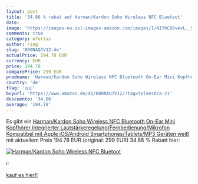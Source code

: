 ```yaml
---
layout: post
title: '34.86 % rabat auf Harman/Kardon Soho Wireless NFC Bluetoot'
date: 
image: 'https://images-eu.ssl-images-amazon.com/images/I/41YhC86vevL._SL200_.jpg'
comments: true
category: ofertas
author: ring
slug: 'B00NAQ7V12-de'
actualPrice: 194.78 EUR
currency: EUR
price: 194.78
comparePrice: 299 EUR
prodname: 'Harman/Kardon Soho Wireless NFC Bluetooth On-Ear Mini Kopfhörer  Integrierter Lautstärkeregelung/Fernbedienung/Mikrofon  Kompatibel mit Apple iOS/Android Smartphones/Tablets/MP3 Geräten  weiß'
country: 'de'
flag: '🇩🇪'
buyurl: 'https://www.amazon.de/dp/B00NAQ7V12/?tag=tolees0ca-21'
descuento: '34.86'
average: '194.78'
---
```


Es gibt ein [Harman/Kardon Soho Wireless NFC Bluetooth On-Ear Mini Kopfhörer  Integrierter Lautstärkeregelung/Fernbedienung/Mikrofon  Kompatibel mit Apple iOS/Android Smartphones/Tablets/MP3 Geräten  weiß](https://www.amazon.de/dp/B00NAQ7V12/?tag=tolees0ca-21) mit aktuellem Preis 194.78 EUR (original: 299 EUR) 34.86 % Rabatt hier:

[![Harman/Kardon Soho Wireless NFC Bluetoot](https://images-eu.ssl-images-amazon.com/images/I/41YhC86vevL._SL200_.jpg)](https://www.amazon.de/dp/B00NAQ7V12/?tag=tolees0ca-21)

ℹ️:


[kauf es hier!!](https://www.amazon.de/dp/B00NAQ7V12/?tag=tolees0ca-21)
